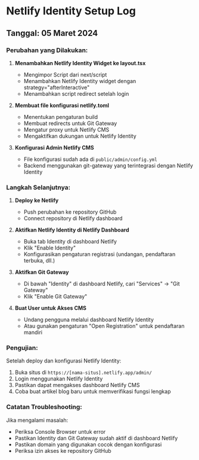 # Netlify Identity Setup Log

## Tanggal: 05 Maret 2024

### Perubahan yang Dilakukan:

1. **Menambahkan Netlify Identity Widget ke layout.tsx**
   - Mengimpor Script dari next/script
   - Menambahkan Netlify Identity widget dengan strategy="afterInteractive"
   - Menambahkan script redirect setelah login

2. **Membuat file konfigurasi netlify.toml**
   - Menentukan pengaturan build
   - Membuat redirects untuk Git Gateway
   - Mengatur proxy untuk Netlify CMS
   - Mengaktifkan dukungan untuk Netlify Identity

3. **Konfigurasi Admin Netlify CMS**
   - File konfigurasi sudah ada di `public/admin/config.yml`
   - Backend menggunakan git-gateway yang terintegrasi dengan Netlify Identity

### Langkah Selanjutnya:

1. **Deploy ke Netlify**
   - Push perubahan ke repository GitHub
   - Connect repository di Netlify dashboard

2. **Aktifkan Netlify Identity di Netlify Dashboard**
   - Buka tab Identity di dashboard Netlify
   - Klik "Enable Identity"
   - Konfigurasikan pengaturan registrasi (undangan, pendaftaran terbuka, dll.)

3. **Aktifkan Git Gateway**
   - Di bawah "Identity" di dashboard Netlify, cari "Services" -> "Git Gateway"
   - Klik "Enable Git Gateway"

4. **Buat User untuk Akses CMS**
   - Undang pengguna melalui dashboard Netlify Identity
   - Atau gunakan pengaturan "Open Registration" untuk pendaftaran mandiri

### Pengujian:

Setelah deploy dan konfigurasi Netlify Identity:
1. Buka situs di `https://[nama-situs].netlify.app/admin/`
2. Login menggunakan Netlify Identity
3. Pastikan dapat mengakses dashboard Netlify CMS
4. Coba buat artikel blog baru untuk memverifikasi fungsi lengkap

### Catatan Troubleshooting:

Jika mengalami masalah:
- Periksa Console Browser untuk error
- Pastikan Identity dan Git Gateway sudah aktif di dashboard Netlify
- Pastikan domain yang digunakan cocok dengan konfigurasi
- Periksa izin akses ke repository GitHub 